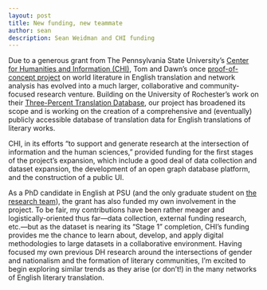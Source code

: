 ```yaml
---
layout: post
title: New funding, new teammate
author: sean
description: Sean Weidman and CHI funding
---
```


Due to a generous grant from The Pennsylvania State University’s [Center for Humanities and Information (CHI)](http://chi.la.psu.edu), Tom and Dawn’s once [proof-of-concept project](http://dawnchildress.com/translatingnetworks/2014/10/01/lasts2014/) on world literature in English translation and network analysis has evolved into a much larger, collaborative and community-focused research venture. Building on the University of Rochester’s work on their [Three-Percent Translation Database](http://www.rochester.edu/College/translation/threepercent/index.php?s=database), our project has broadened its scope and is working on the creation of a comprehensive and (eventually) publicly accessible database of translation data for English translations of literary works.<!--excerpt-->

CHI, in its efforts “to support and generate research at the intersection of information and the human sciences,” provided funding for the first stages of the project’s expansion, which include a good deal of data collection and dataset expansion, the development of an open graph database platform, and the construction of a public UI. 

As a PhD candidate in English at PSU (and the only graduate student on [the research team](http://dawnchildress.com/translatingnetworks/team/)), the grant has also funded my own involvement in the project. To be fair, my contributions have been rather meager and logistically-oriented thus far—data collection, external funding research, etc.—but as the dataset is nearing its “Stage 1” completion, CHI’s funding provides me the chance to learn about, develop, and apply digital methodologies to large datasets in a collaborative environment. Having focused my own previous DH research around the intersections of gender and nationalism and the formation of literary communities, I’m excited to begin exploring similar trends as they arise (or don’t!) in the many networks of English literary translation. 

